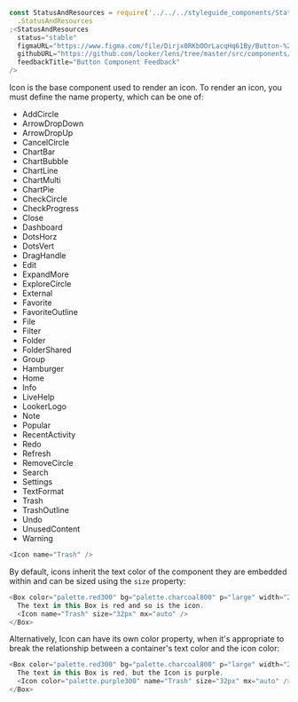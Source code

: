 ```js noeditor
const StatusAndResources = require('../../../styleguide_components/StatusAndResources')
  .StatusAndResources
;<StatusAndResources
  status="stable"
  figmaURL="https://www.figma.com/file/Dirjx0RKbOOrLacqHq61By/Button-%26-Links?node-id=914%3A981&viewport=1741%2C951%2C1"
  githubURL="https://github.com/looker/lens/tree/master/src/components/Button"
  feedbackTitle="Button Component Feedback"
/>
```

Icon is the base component used to render an icon. To render an icon, you must
define the name property, which can be one of:

* AddCircle
* ArrowDropDown
* ArrowDropUp
* CancelCircle
* ChartBar
* ChartBubble
* ChartLine
* ChartMulti
* ChartPie
* CheckCircle
* CheckProgress
* Close
* Dashboard
* DotsHorz
* DotsVert
* DragHandle
* Edit
* ExpandMore
* ExploreCircle
* External
* Favorite
* FavoriteOutline
* File
* Filter
* Folder
* FolderShared
* Group
* Hamburger
* Home
* Info
* LiveHelp
* LookerLogo
* Note
* Popular
* RecentActivity
* Redo
* Refresh
* RemoveCircle
* Search
* Settings
* TextFormat
* Trash
* TrashOutline
* Undo
* UnusedContent
* Warning

```js
<Icon name="Trash" />
```

By default, icons inherit the text color of the component they are embedded
within and can be sized using the `size` property:

```js
<Box color="palette.red300" bg="palette.charcoal800" p="large" width="210px" display="flex"  flexDirection="column" borderRadius="medium">
  The text in this Box is red and so is the icon.
  <Icon name="Trash" size="32px" mx="auto" />
</Box>
```

Alternatively, Icon can have its own color property, when it's appropriate to
break the relationship between a container's text color and the icon color:

```js
<Box color="palette.red300" bg="palette.charcoal800" p="large" width="210px" display="flex"  flexDirection="column" borderRadius="medium">
  The text in this Box is red, but the Icon is purple.
  <Icon color="palette.purple300" name="Trash" size="32px" mx="auto" />
</Box>
```
